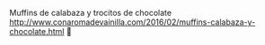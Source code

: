 Muffins de calabaza y trocitos de chocolate	http://www.conaromadevainilla.com/2016/02/muffins-calabaza-y-chocolate.html	
਍